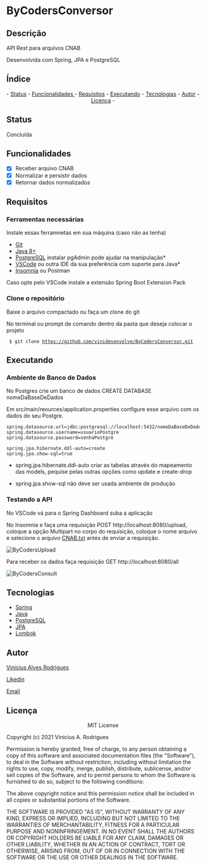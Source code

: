# ByCodersConversor

## Descrição

API Rest para arquivos CNAB

Desenvolvida com Spring, JPA e PostgreSQL

## Índice
<p align="center"> - 
 <a href="#status">Status</a> - 
 <a href="#status"> Funcionalidades </a> - 
 <a href="#requisitos">Requisitos</a> - 
 <a href="#executando">Executando</a> - 
 <a href="#tecnologias">Tecnologias</a> - 
 <a href="#autor">Autor</a> - 
 <a href="#licença">Licença</a> - 
</p>

## Status 

Concluída

## Funcionalidades

- [x] Receber arquivo CNAB
- [x] Normalizar e persistir dados
- [x] Retornar dados normalizados

## Requisitos

### Ferramentas necessárias

Instale essas ferramnetas em sua máquina (caso não as tenha)

- [Git](https://git-scm.com)
- [Java 8+](https://www.java.com/en/)
- [PostgreSQL](https://www.postgresql.org/) instalar pgAdmin pode ajudar na manipulação* 
- [VSCode](https://code.visualstudio.com/) ou outra IDE da sua preferência com suporte para Java*
- [Insomnia](https://insomnia.rest/) ou Postman

Caso opte pelo VSCode instale a extensão Spring Boot Extension Pack

### Clone o repositório

Baixe o arquivo compactado ou faça um clone do git

No terminal ou prompt de comando dentro da pasta que deseja colocar o projeto

<code> $ git clone <https://github.com/vinidesenvolve/ByCodersConversor.git> </code>

## Executando

### Ambiente de Banco de Dados

  No Postgres crie um banco de dados CREATE DATABASE nomeDaBaseDeDados
  
  Em src/main/reources/application.properties configure esse arquivo com os
  dados do seu Postgre.
  
    spring.datasource.url=jdbc:postgresql://localhost:5432/nomeDaBaseDeDados
    spring.datasource.username=usuarioPostgre
    spring.datasource.password=senhaPostgre

    spring.jpa.hibernate.ddl-auto=create
    spring.jpa.show-sql=true
    
  * spring.jpa.hibernate.ddl-auto criar as tabelas através do mapeamento das models, 
    pequise pelas outras opções como update e create-drop
    
  * spring.jpa.show-sql não deve ser usada ambiente de produção

### Testando a API
  
  No VSCode vá para o Spring Dashboard suba a aplicação
  
  No Insomnia e faça uma requisição POST http://localhost:8080/upload, 
  coloque a opção Multipart no corpo do requisição, coloque o nome arquivo 
  e selecione o arquivo [CNAB.txt](https://github.com/vinidesenvolve/ByCodersConversor/blob/master/CNAB.txt) antes de enviar a requisição.
  
  ![ByCodersUpload](https://user-images.githubusercontent.com/75989911/131509724-daeb64b6-bf39-4c0b-b173-a2067a28095b.png)

  Para receber os dados faça requisição GET http://localhost:8080/all
 
  ![ByCodersConsult](https://user-images.githubusercontent.com/75989911/131509745-a647606a-538a-4d53-b4e7-5e500fabdf9e.png)

## Tecnologias

- [Spring](https://spring.io/)  
- [Java](https://www.java.com/en/)
- [PostgreSQL](https://www.postgresql.org/)
- [JPA](https://jakarta.ee/specifications/persistence/3.0/)
- [Lombok](https://projectlombok.org/)

## Autor

<p> <a href="https://github.com/vinidesenvolve">Vinicius Alves Rodrigues</a> </p>
<p> <a href="https://www.linkedin.com/in/vinidesenvolve/">Likedin</a> </p>
<p> <a href="vinidesenvolve@gmail.com">Email</a> </p>

## Licença

<p align="center">
MIT License

Copyright (c) 2021 Vinicius A. Rodrigues

Permission is hereby granted, free of charge, to any person obtaining a copy
of this software and associated documentation files (the "Software"), to deal
in the Software without restriction, including without limitation the rights
to use, copy, modify, merge, publish, distribute, sublicense, and/or sell
copies of the Software, and to permit persons to whom the Software is
furnished to do so, subject to the following conditions:

The above copyright notice and this permission notice shall be included in all
copies or substantial portions of the Software.

THE SOFTWARE IS PROVIDED "AS IS", WITHOUT WARRANTY OF ANY KIND, EXPRESS OR
IMPLIED, INCLUDING BUT NOT LIMITED TO THE WARRANTIES OF MERCHANTABILITY,
FITNESS FOR A PARTICULAR PURPOSE AND NONINFRINGEMENT. IN NO EVENT SHALL THE
AUTHORS OR COPYRIGHT HOLDERS BE LIABLE FOR ANY CLAIM, DAMAGES OR OTHER
LIABILITY, WHETHER IN AN ACTION OF CONTRACT, TORT OR OTHERWISE, ARISING FROM,
OUT OF OR IN CONNECTION WITH THE SOFTWARE OR THE USE OR OTHER DEALINGS IN THE
SOFTWARE.
</p>
